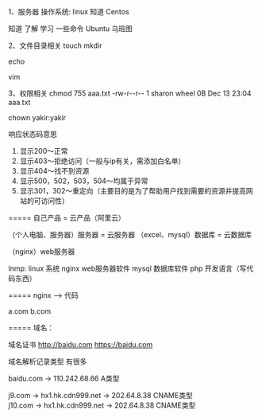 1、服务器 操作系统: linux
知道
Centos

知道 了解 学习 一些命令
Ubuntu 乌班图


2、文件目录相关
touch
mkdir


echo


vim


3、权限相关
chmod 755 aaa.txt
-rw-r--r--  1 sharon  wheel     0B Dec 13 23:04 aaa.txt

chown yakir:yakir 


响应状态码意思
1. 显示200～正常
2. 显示403～拒绝访问（一般与ip有关，需添加白名单）
3. 显示404～找不到资源
4. 显示500，502，503，504～均属于异常
5. 显示301，302～重定向（主要目的是为了帮助用户找到需要的资源并提高网站的可访问性）


=====
自己产品 = 云产品（阿里云）

（个人电脑、服务器）服务器 = 云服务器 
（excel、mysql）数据库 = 云数据库

（nginx）web服务器


lnmp:
linux  系统
nginx   web服务器软件
mysql  数据库软件
php  开发语言（写代码东西）


=====
nginx --> 代码

a.com
b.com

=====
域名：

域名证书
http://baidu.com
https://baidu.com


域名解析记录类型
有很多


baidu.com -> 110.242.68.66      A类型

j9.com -> hx1.hk.cdn999.net -> 202.64.8.38     CNAME类型   
j10.com -> hx1.hk.cdn999.net -> 202.64.8.38   CNAME类型
